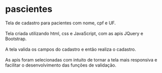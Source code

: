 # pascientes

Tela de cadastro para pacientes com nome, cpf e UF.<br><br>
Tela criada utilizando html, css e JavaScript, com as apis JQuery e Bootstrap.<br><br>
A tela valida os campos do cadastro e então realiza o cadastro.<br><br>
As apis foram selecionadas com intuito de tornar a tela mais responsiva e facilitar o desenvolvimento das funções de validação.
